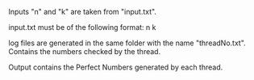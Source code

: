 Inputs "n" and "k" are taken from "input.txt".

input.txt must be of the following format:
n k

log files are generated in the same folder with the name "threadNo.txt".
Contains the numbers checked by the thread.

Output contains the Perfect Numbers generated by each thread.
